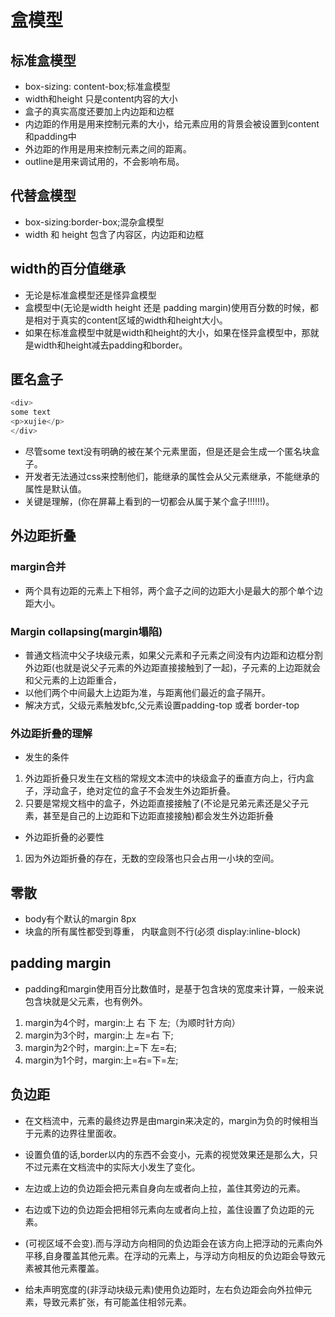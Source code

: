 # 盒模型

## 标准盒模型

* box-sizing: content-box;标准盒模型
* width和height 只是content内容的大小
* 盒子的真实高度还要加上内边距和边框
* 内边距的作用是用来控制元素的大小，给元素应用的背景会被设置到content和padding中
* 外边距的作用是用来控制元素之间的距离。
* outline是用来调试用的，不会影响布局。

## 代替盒模型

* box-sizing:border-box;混杂盒模型
* width 和 height 包含了内容区，内边距和边框

## width的百分值继承

* 无论是标准盒模型还是怪异盒模型
* 盒模型中(无论是width height 还是 padding margin)使用百分数的时候，都是相对于真实的content区域的width和height大小。
* 如果在标准盒模型中就是width和height的大小，如果在怪异盒模型中，那就是width和height减去padding和border。

## 匿名盒子

```javascript
<div>
some text
<p>xujie</p>
</div>
```

* 尽管some text没有明确的被在某个元素里面，但是还是会生成一个匿名块盒子。
* 开发者无法通过css来控制他们，能继承的属性会从父元素继承，不能继承的属性是默认值。
* 关键是理解，(你在屏幕上看到的一切都会从属于某个盒子!!!!!!)。

## 外边距折叠

### margin合并

* 两个具有边距的元素上下相邻，两个盒子之间的边距大小是最大的那个单个边距大小。

### Margin collapsing(margin塌陷)

* 普通文档流中父子块级元素，如果父元素和子元素之间没有内边距和边框分割外边距(也就是说父子元素的外边距直接接触到了一起)，子元素的上边距就会和父元素的上边距重合，
* 以他们两个中间最大上边距为准，与距离他们最近的盒子隔开。
* 解决方式，父级元素触发bfc,父元素设置padding-top 或者 border-top

### 外边距折叠的理解

* 发生的条件

1. 外边距折叠只发生在文档的常规文本流中的块级盒子的垂直方向上，行内盒子，浮动盒子，绝对定位的盒子不会发生外边距折叠。
2. 只要是常规文档中的盒子，外边距直接接触了(不论是兄弟元素还是父子元素，甚至是自己的上边距和下边距直接接触)都会发生外边距折叠

* 外边距折叠的必要性

1. 因为外边距折叠的存在，无数的空段落也只会占用一小块的空间。

## 零散

* body有个默认的margin 8px
* 块盒的所有属性都受到尊重， 内联盒则不行(必须 display:inline-block)

## padding margin

* padding和margin使用百分比数值时，是基于包含块的宽度来计算，一般来说包含块就是父元素，也有例外。

1. margin为4个时，margin:上 右 下 左;（为顺时针方向）
2. margin为3个时，margin:上  左=右  下;
3. margin为2个时，margin:上=下  左=右;
4. margin为1个时，margin:上=右=下=左;

## 负边距

* 在文档流中，元素的最终边界是由margin来决定的，margin为负的时候相当于元素的边界往里面收。
* 设置负值的话,border以内的东西不会变小，元素的视觉效果还是那么大，只不过元素在文档流中的实际大小发生了变化。

* 左边或上边的负边距会把元素自身向左或者向上拉，盖住其旁边的元素。
* 右边或下边的负边距会把相邻元素向左或者向上拉，盖住设置了负边距的元素。
* (可视区域不会变).而与浮动方向相同的负边距会在该方向上把浮动的元素向外平移,自身覆盖其他元素。在浮动的元素上，与浮动方向相反的负边距会导致元素被其他元素覆盖。
* 给未声明宽度的(非浮动块级元素)使用负边距时，左右负边距会向外拉伸元素，导致元素扩张，有可能盖住相邻元素。
